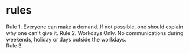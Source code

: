 # rules
Rule 1. Everyone can make a demand. If not possible, one should explain why one can't give it.
Rule 2. Workdays Only. No communications during weekends, holiday or days outside the workdays.  
Rule 3. 
